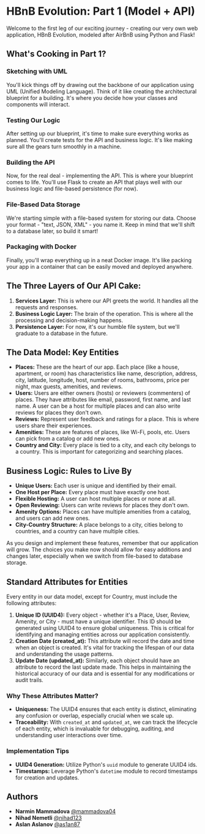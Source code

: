 # HBnB Evolution: Part 1 (Model + API)

Welcome to the first leg of our exciting journey - creating our very own web application, HBnB Evolution, modeled after AirBnB using Python and Flask!

## What's Cooking in Part 1?

### Sketching with UML
You'll kick things off by drawing out the backbone of our application using UML (Unified Modeling Language). Think of it like creating the architectural blueprint for a building. It's where you decide how your classes and components will interact.

### Testing Our Logic
After setting up our blueprint, it's time to make sure everything works as planned. You'll create tests for the API and business logic. It's like making sure all the gears turn smoothly in a machine.

### Building the API
Now, for the real deal - implementing the API. This is where your blueprint comes to life. You'll use Flask to create an API that plays well with our business logic and file-based persistence (for now).

### File-Based Data Storage
We're starting simple with a file-based system for storing our data. Choose your format - "text, JSON, XML" - you name it. Keep in mind that we'll shift to a database later, so build it smart!

### Packaging with Docker
Finally, you'll wrap everything up in a neat Docker image. It's like packing your app in a container that can be easily moved and deployed anywhere.

## The Three Layers of Our API Cake:

1. **Services Layer:** This is where our API greets the world. It handles all the requests and responses.
2. **Business Logic Layer:** The brain of the operation. This is where all the processing and decision-making happens.
3. **Persistence Layer:** For now, it's our humble file system, but we'll graduate to a database in the future.

## The Data Model: Key Entities

- **Places:** These are the heart of our app. Each place (like a house, apartment, or room) has characteristics like name, description, address, city, latitude, longitude, host, number of rooms, bathrooms, price per night, max guests, amenities, and reviews.
- **Users:** Users are either owners (hosts) or reviewers (commenters) of places. They have attributes like email, password, first name, and last name. A user can be a host for multiple places and can also write reviews for places they don't own.
- **Reviews:** Represent user feedback and ratings for a place. This is where users share their experiences.
- **Amenities:** These are features of places, like Wi-Fi, pools, etc. Users can pick from a catalog or add new ones.
- **Country and City:** Every place is tied to a city, and each city belongs to a country. This is important for categorizing and searching places.

## Business Logic: Rules to Live By

- **Unique Users:** Each user is unique and identified by their email.
- **One Host per Place:** Every place must have exactly one host.
- **Flexible Hosting:** A user can host multiple places or none at all.
- **Open Reviewing:** Users can write reviews for places they don't own.
- **Amenity Options:** Places can have multiple amenities from a catalog, and users can add new ones.
- **City-Country Structure:** A place belongs to a city, cities belong to countries, and a country can have multiple cities.

As you design and implement these features, remember that our application will grow. The choices you make now should allow for easy additions and changes later, especially when we switch from file-based to database storage.

## Standard Attributes for Entities

Every entity in our data model, except for Country, must include the following attributes:

1. **Unique ID (UUID4):** Every object - whether it's a Place, User, Review, Amenity, or City - must have a unique identifier. This ID should be generated using UUID4 to ensure global uniqueness. This is critical for identifying and managing entities across our application consistently.
2. **Creation Date (created_at):** This attribute will record the date and time when an object is created. It's vital for tracking the lifespan of our data and understanding the usage patterns.
3. **Update Date (updated_at):** Similarly, each object should have an attribute to record the last update made. This helps in maintaining the historical accuracy of our data and is essential for any modifications or audit trails.

### Why These Attributes Matter?

- **Uniqueness:** The UUID4 ensures that each entity is distinct, eliminating any confusion or overlap, especially crucial when we scale up.
- **Traceability:** With `created_at` and `updated_at`, we can track the lifecycle of each entity, which is invaluable for debugging, auditing, and understanding user interactions over time.

### Implementation Tips

- **UUID4 Generation:** Utilize Python's `uuid` module to generate UUID4 ids.
- **Timestamps:** Leverage Python's `datetime` module to record timestamps for creation and updates.

## Authors
- **Narmin Mammadova** [@mammadova04](https://github.com/mammadova04)
- **Nihad Nemetli** [@nihad123](https://github.com/nihad1213)
- **Aslan Aslanov** [@as1an87](https://github.com/as1an87)

